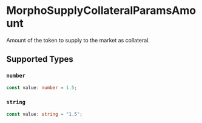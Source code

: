# MorphoSupplyCollateralParamsAmount

Amount of the token to supply to the market as collateral.


## Supported Types

### `number`

```typescript
const value: number = 1.5;
```

### `string`

```typescript
const value: string = "1.5";
```

